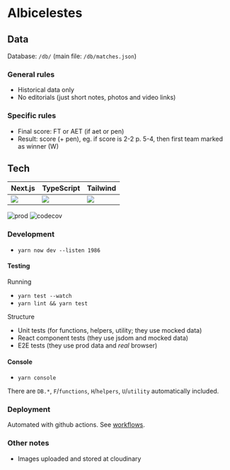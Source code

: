 # Albicelestes

## Data

Database: `/db/` (main file: `/db/matches.json`)

### General rules

- Historical data only
- No editorials (just short notes, photos and video links)

### Specific rules

- Final score: FT or AET (if aet or pen)
- Result: score (+ pen), eg. if score is 2-2 p. 5-4, then first team marked as winner (W)

## Tech

| Next.js   | TypeScript | Tailwind      |
| --------- | ---------- | ------------- |
| ![][next] | ![][ts]    | ![][tailwind] |

[next]: https://badge.fury.io/js/next.svg
[ts]: https://badge.fury.io/js/typescript.svg
[tailwind]: https://badge.fury.io/js/tailwindcss.svg

![prod](https://github.com/sobstel/albicelestes/workflows/.github/workflows/prod.yml/badge.svg?branch=master)
![codecov](https://codecov.io/gh/sobstel/albicelestes/branch/master/graph/badge.svg)

### Development

- `yarn now dev --listen 1986`

#### Testing

Running

- `yarn test --watch`
- `yarn lint && yarn test`

Structure

- Unit tests (for functions, helpers, utility; they use mocked data)
- React component tests (they use jsdom and mocked data)
- E2E tests (they use prod data and _real_ browser)

#### Console

- `yarn console`

There are `DB.*`, `F`/`functions`, `H`/`helpers`, `U`/`utility` automatically included.

### Deployment

Automated with github actions. See [workflows](./github/workflows).

### Other notes

- Images uploaded and stored at cloudinary
